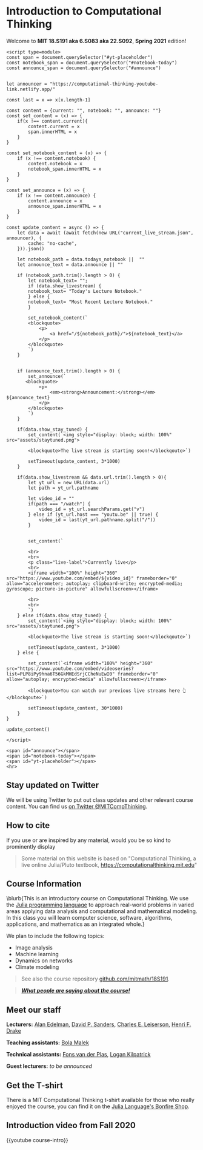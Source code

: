 # Introduction to Computational Thinking

Welcome to **MIT 18.S191 aka 6.S083 aka 22.S092**, **Spring 2021** edition!

~~~
<script type=module>
const span = document.querySelector("#yt-placeholder")
const notebook_span = document.querySelector("#notebook-today")
const announce_span = document.querySelector("#announce")


let announcer = "https://computational-thinking-youtube-link.netlify.app/"

const last = x => x[x.length-1]

const content = {current: "", notebook: "", announce: ""}
const set_content = (x) => {
    if(x !== content.current){
        content.current = x
        span.innerHTML = x
    }
}

const set_notebook_content = (x) => {
    if (x !== content.notebook) {
        content.notebook = x
        notebook_span.innerHTML = x
    }
}

const set_announce = (x) => {
    if (x !== content.announce) {
        content.announce = x
        announce_span.innerHTML = x
    }
}

const update_content = async () => {
    let data = await (await fetch(new URL("current_live_stream.json", announcer), {
        cache: "no-cache",
    })).json()

    let notebook_path = data.todays_notebook ||  ""
    let announce_text = data.announce || ""

    if (notebook_path.trim().length > 0) {
        let notebook_text= "";
        if (data.show_livestream) {
        notebook_text= "Today's Lecture Notebook."
        } else {
        notebook_text= "Most Recent Lecture Notebook."
        }

        set_notebook_content(`
        <blockquote>
            <p>
                <a href="/${notebook_path}/">${notebook_text}</a>
            </p>
        </blockquote>
        `)
    }
    
    
    if (announce_text.trim().length > 0) {
        set_announce(`
       <blockquote>
            <p>
                <em><strong>Announcement:</strong></em> ${announce_text}
            </p>
        </blockquote>
        `)
    }

    if(data.show_stay_tuned) {
        set_content(`<img style="display: block; width: 100%" src="assets/staytuned.png">

        <blockquote>The live stream is starting soon!</blockqoute>`)

        setTimeout(update_content, 3*1000)
    }

    if(data.show_livestream && data.url.trim().length > 0){
        let yt_url = new URL(data.url)
        let path = yt_url.pathname

        let video_id = ""
        if(path === "/watch") {
            video_id = yt_url.searchParams.get("v")
        } else if (yt_url.host === "youtu.be" || true) {
            video_id = last(yt_url.pathname.split("/"))
        }


        set_content(`

        <br>
        <br>
        <p class="live-label">Currently live</p>
        <br>
        <iframe width="100%" height="360" src="https://www.youtube.com/embed/${video_id}" frameborder="0" allow="accelerometer; autoplay; clipboard-write; encrypted-media; gyroscope; picture-in-picture" allowfullscreen></iframe>

        <br>
        <br>
        `)
    } else if(data.show_stay_tuned) {
        set_content(`<img style="display: block; width: 100%" src="assets/staytuned.png">

        <blockquote>The live stream is starting soon!</blockqoute>`)

        setTimeout(update_content, 3*1000)
    } else {

        set_content(`<iframe width="100%" height="360" src="https://www.youtube.com/embed/videoseries?list=PLP8iPy9hna6T56GkMHEdSrjCCheNuEwI0" frameborder="0" allow="autoplay; encrypted-media" allowfullscreen></iframe>

        <blockquote>You can watch our previous live streams here 👆</blockqoute>`)

        setTimeout(update_content, 30*1000)
    }
}

update_content()

</script>

<span id="announce"></span>
<span id="notebook-today"></span>
<span id="yt-placeholder"></span>
<hr>

~~~

## Stay updated on Twitter

We will be using Twitter to put out class updates and other relevant course content. You can find us [on Twitter @MITCompThinking](https://mobile.twitter.com/MITCompThinking).

## How to cite

If you use or are inspired by any material, would you be so kind to prominently display
> Some material on this website is based on "Computational Thinking, a live online Julia/Pluto textbook, https://computationalthinking.mit.edu"

## Course Information
\blurb{This is an introductory course on Computational Thinking. We use the [Julia programming language](http://www.julialang.org) to approach real-world problems in varied areas applying data analysis and computational and mathematical modeling. In this class you will learn computer science, software, algorithms, applications, and mathematics as an integrated whole.}

We plan to include the following topics:

- Image analysis
- Machine learning
- Dynamics on networks
- Climate modeling

> See also the course repository [github.com/mitmath/18S191](https://github.com/mitmath/18S191).

> _**[What people are saying about the course!](/reviews/)**_

<!--

Please help edit the automatically-generated subtitles in the [lecture transcripts](https://drive.google.com/drive/folders/1ekXz8x78qnq3G-_MhOh6CYgFDbL2G6Vz)!
If you do so, please add punctuation, and please change the colour of the part you edited to a colour other than black, and different from the previous and next sections. -->

## Meet our staff

**Lecturers:** [Alan Edelman](http://math.mit.edu/~edelman), [David P. Sanders](http://sistemas.fciencias.unam.mx/~dsanders/), [Charles E. Leiserson](https://people.csail.mit.edu/cel/), [Henri F. Drake](https://hdrake.github.io/)

**Teaching assistants:** [Bola Malek](https://www.csail.mit.edu/person/bola-malek)

**Technical assistants:** [Fons van der Plas](https://github.com/fonsp), [Logan Kilpatrick](https://scholar.harvard.edu/logankilpatrick/home)

**Guest lecturers:** _to be announced_

## Get the T-shirt

There is a MIT Computational Thinking t-shirt available for those who really enjoyed the course, you can find it on the [Julia Language's Bonfire Shop](https://www.bonfire.com/introduction-to-computational-thinking-shirt/).

## Introduction video from Fall 2020

{{youtube course-intro}}
